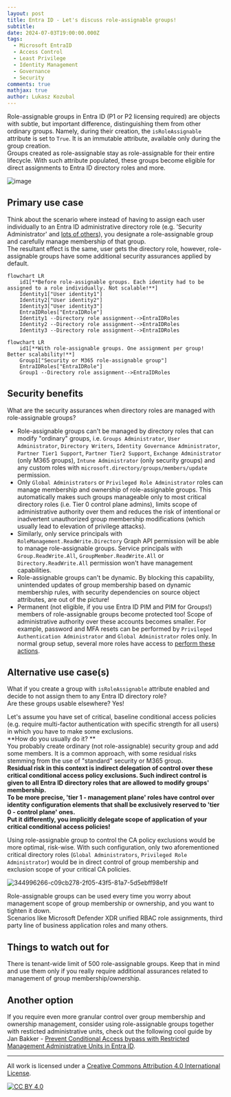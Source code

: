 ```yaml
---
layout: post
title: Entra ID - Let's discuss role-assignable groups!
subtitle:
date: 2024-07-03T19:00:00.000Z
tags:
  - Microsoft EntraID
  - Access Control
  - Least Privilege
  - Identity Management
  - Governance
  - Security
comments: true
mathjax: true
author: Lukasz Kozubal
---
```


Role-assignable groups in Entra ID (P1 or P2 licensing required) are objects with subtle, but important difference, distinguishing them from other ordinary groups. Namely, during their creation, the ```isRoleAssignable``` attribute is set to ```True```.
It is an immutable attribute, available only during the group creation.<br> Groups created as role-assignable stay as role-assignable for their entire lifecycle. With such attribute populated, these groups become eligible for direct assignments to Entra ID directory roles and more. 

![image](https://github.com/lucas-ko/MicrosoftCloudNotes/assets/58331927/c0c2ed06-fbd1-4ce7-be77-38c34a19bdfd)

## Primary use case
Think about the scenario where instead of having to assign each user individually to an Entra ID administrative directory role (e.g. 'Security Administrator' and [lots of others](https://learn.microsoft.com/en-us/entra/identity/role-based-access-control/permissions-reference)), you designate a role-assignable group and carefully manage membership of that group.<br>
The resultant effect is the same, user gets the directory role, however, role-assignable groups have some additional security assurances applied by default.

```mermaid
flowchart LR
    id1[**Before role-assignable groups. Each identity had to be assigned to a role individually. Not scalable!**]
    Identity1["User identity1"]
    Identity2["User identity2"]
    Identity3["User identity3"]
    EntraIDRoles["EntraIDRole"]
    Identity1 --Directory role assignment-->EntraIDRoles
    Identity2 --Directory role assignment-->EntraIDRoles
    Identity3 --Directory role assignment-->EntraIDRoles
```

```mermaid
flowchart LR
    id1[**With role-assignable groups. One assignment per group! Better scalability!**]
    Group1["Security or M365 role-assignable group"]
    EntraIDRoles["EntraIDRole"]
    Group1 --Directory role assignment-->EntraIDRoles
```

<!---![345137616-b19f8a59-fba5-4164-9180-812ee2b52c7d](https://github.com/lucas-ko/MicrosoftCloudNotes/assets/58331927/a9083bbc-85c7-455f-9727-708220c1ccaa)-->

## Security benefits
What are the security assurances when directory roles are managed with role-assignable groups?
- Role-assignable groups can't be managed by directory roles that can modify "ordinary" groups, i.e. ```Groups Administrator```, ```User Administrator```, ```Directory Writers```, ```Identity Governance Administrator```, ```Partner Tier1 Support```, ```Partner Tier2 Support```, ```Exchange Administrator``` (only M365 groups), ```Intune Administrator``` (only security groups) and any custom roles with ```microsoft.directory/groups/members/update``` permission.
- Only ```Global Administrators``` or ```Privileged Role Administrator``` roles can manage membership and ownership of role-assignable groups. This automatically makes such groups manageable only to most critical directory roles (i.e. Tier 0 control plane admins), limits scope of administrative authority over them and reduces the risk of intentional or inadvertent unauthorized group membership modifications (which usually lead to elevation of privilege attacks).
- Similarly, only service principals with ```RoleManagement.ReadWrite.Directory``` Graph API permission will be able to manage role-assignable groups. Service principals with ```Group.ReadWrite.All```, ```GroupMember.ReadWrite.All``` or ```Directory.ReadWrite.All``` permission won't have management capabilities.
- Role-assignable groups can't be dynamic. By blocking this capability, unintended updates of group membership based on dynamic membership rules, with security dependencies on source object attributes, are out of the picture!
- Permanent (not eligible, if you use Entra ID PIM and PIM for Groups!) members of role-assignable groups become protected too! Scope of administrative authority over these accounts becomes smaller. For example, password and MFA resets can be performed by ```Privileged Authentication Administrator``` and ```Global Administrator``` roles only. In normal group setup, several more roles have access to [perform these actions](https://learn.microsoft.com/en-us/entra/identity/role-based-access-control/privileged-roles-permissions?tabs=admin-center#who-can-reset-passwords).
  
## Alternative use case(s)
What if you create a group with ```isRoleAssignable``` attribute enabled and decide to not assign them to any Entra ID directory role?<br>
Are these groups usable elsewhere? Yes!

Let's assume you have set of critical, baseline conditional access policies (e.g. require multi-factor authentication with specific strength for all users) in which you have to make some exclusions.<br>
**How do you usually do it? **<br>You probably create ordinary (not role-assignable) security group and add some members. It is a common approach, with some residual risks stemming from the use of "standard" security or M365 group.<br>
**Residual risk in this context is indirect delegation of control over these critical conditional access policy exclusions. Such indirect control is given to all Entra ID directory roles that are allowed to modify groups' membership.<br> To be more precise, 'tier 1 - management plane' roles have control over identity configuration elements that shall be exclusively reserved to 'tier 0 - control plane' ones.<br>
Put it differently, you implicitly delegate scope of application of your critical conditional access policies!**

Using role-assignable group to control the CA policy exclusions would be more optimal, risk-wise. With such configuration, only two aforementioned critical directory roles (```Global Administrators```, ```Privileged Role Administrator```) would be in direct control of group membership and exclusion scope of your critical CA policies.

![344996266-c09cb278-2f05-43f5-81a7-5d5ebff98e1f](https://github.com/lucas-ko/MicrosoftCloudNotes/assets/58331927/76269cd3-bc9f-4a0d-a327-a22414f293e7)

Role-assignable groups can be used every time you worry about management scope of group membership or ownership, and you want to tighten it down.<br> Scenarios like Microsoft Defender XDR unified RBAC role assignments, third party line of business application roles and many others.

## Things to watch out for

There is tenant-wide limit of 500 role-assignable groups. Keep that in mind and use them only if you really require additional assurances related to management of group membership/ownership.

## Another option

If you require even more granular control over group membership and ownership management, consider using role-assignable groups together with resticted administrative units, check out the following cool guide by Jan Bakker - [Prevent Conditional Access bypass with Restricted Management Administrative Units in Entra ID](https://janbakker.tech/prevent-conditional-access-bypass-with-restricted-management-administrative-units-in-entra-id/).

---
All work is licensed under a [Creative Commons Attribution 4.0 International License][cc-by].

[![CC BY 4.0][cc-by-image]][cc-by]

[cc-by]: http://creativecommons.org/licenses/by/4.0/
[cc-by-image]: https://i.creativecommons.org/l/by/4.0/88x31.png
[cc-by-shield]: https://img.shields.io/badge/License-CC%20BY%204.0-lightgrey.svg
